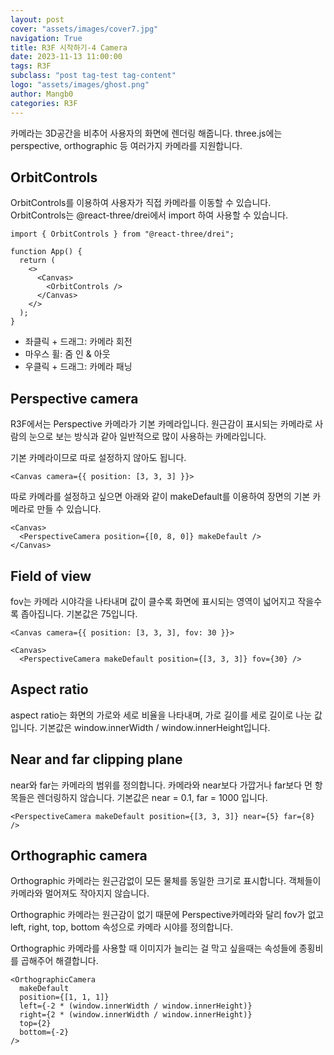 ```yaml
---
layout: post
cover: "assets/images/cover7.jpg"
navigation: True
title: R3F 시작하기-4 Camera
date: 2023-11-13 11:00:00
tags: R3F
subclass: "post tag-test tag-content"
logo: "assets/images/ghost.png"
author: Mangb0
categories: R3F
---
```


카메라는 3D공간을 비추어 사용자의 화면에 렌더링 해줍니다.
three.js에는 perspective, orthographic 등 여러가지 카메라를 지원합니다.

## OrbitControls

OrbitControls를 이용하여 사용자가 직접 카메라를 이동할 수 있습니다.
OrbitControls는 @react-three/drei에서 import 하여 사용할 수 있습니다.

```
import { OrbitControls } from "@react-three/drei";

function App() {
  return (
    <>
      <Canvas>
        <OrbitControls />
      </Canvas>
    </>
  );
}
```

- 좌클릭 + 드래그: 카메라 회전
- 마우스 휠: 줌 인 & 아웃
- 우클릭 + 드래그: 카메라 패닝

## Perspective camera

R3F에서는 Perspective 카메라가 기본 카메라입니다. 원근감이 표시되는 카메라로 사람의 눈으로 보는 방식과 같아 일반적으로 많이 사용하는 카메라입니다.

기본 카메라이므로 따로 설정하지 않아도 됩니다.

```
<Canvas camera={{ position: [3, 3, 3] }}>
```

따로 카메라를 설정하고 싶으면 아래와 같이 makeDefault를 이용하여 장면의 기본 카메라로 만들 수 있습니다.

```
<Canvas>
  <PerspectiveCamera position={[0, 8, 0]} makeDefault />
</Canvas>
```

## Field of view

fov는 카메라 시야각을 나타내며 값이 클수록 화면에 표시되는 영역이 넓어지고 작을수록 좁아집니다.
기본값은 75입니다.

```
<Canvas camera={{ position: [3, 3, 3], fov: 30 }}>
```

```
<Canvas>
  <PerspectiveCamera makeDefault position={[3, 3, 3]} fov={30} />
```

## Aspect ratio

aspect ratio는 화면의 가로와 세로 비율을 나타내며, 가로 길이를 세로 길이로 나눈 값입니다.
기본값은 window.innerWidth / window.innerHeight입니다.

## Near and far clipping plane

near와 far는 카메라의 범위를 정의합니다. 카메라와 near보다 가깝거나 far보다 먼 항목들은 렌더링하지 않습니다.
기본값은 near = 0.1, far = 1000 입니다.

```
<PerspectiveCamera makeDefault position={[3, 3, 3]} near={5} far={8} />
```

## Orthographic camera

Orthographic 카메라는 원근감없이 모든 물체를 동일한 크기로 표시합니다.
객체들이 카메라와 멀어져도 작아지지 않습니다.

Orthographic 카메라는 원근감이 없기 때문에 Perspective카메라와 달리 fov가 없고 left, right, top, bottom 속성으로 카메라 시야를 정의합니다.

Orthographic 카메라를 사용할 때 이미지가 늘리는 걸 막고 싶을때는 속성들에 종횡비를 곱해주어 해결합니다.

```
<OrthographicCamera
  makeDefault
  position={[1, 1, 1]}
  left={-2 * (window.innerWidth / window.innerHeight)}
  right={2 * (window.innerWidth / window.innerHeight)}
  top={2}
  bottom={-2}
/>
```
